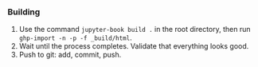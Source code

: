 ### Building

1. Use the command `jupyter-book build .` in the root directory, then run `ghp-import -n -p -f _build/html`.
2. Wait until the process completes. Validate that everything looks good.
3. Push to git: add, commit, push.
